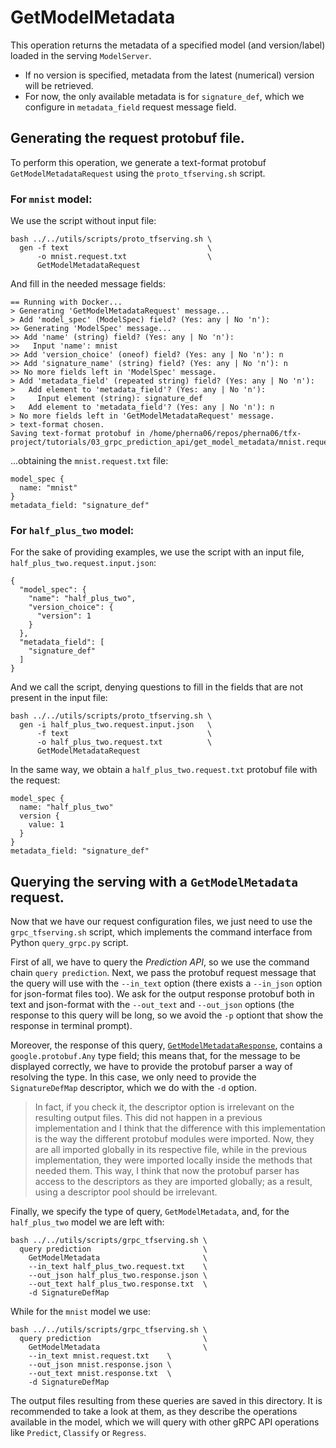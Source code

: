 # GetModelMetadata

This operation returns the metadata of a specified model (and version/label) loaded
in the serving `ModelServer`.

- If no version is specified, metadata from the latest (numerical) version will be
  retrieved.
- For now, the only available metadata is for `signature_def`, which we configure in
  `metadata_field` request message field.


## Generating the request protobuf file.

To perform this operation, we generate a text-format protobuf `GetModelMetadataRequest`
using the `proto_tfserving.sh` script.

### For `mnist` model:

We use the script without input file:

```
bash ../../utils/scripts/proto_tfserving.sh \
  gen -f text                               \
      -o mnist.request.txt                  \
      GetModelMetadataRequest
```

And fill in the needed message fields:

```
== Running with Docker...
> Generating 'GetModelMetadataRequest' message...
> Add 'model_spec' (ModelSpec) field? (Yes: any | No 'n'):
>> Generating 'ModelSpec' message...
>> Add 'name' (string) field? (Yes: any | No 'n'):
>>   Input 'name': mnist
>> Add 'version_choice' (oneof) field? (Yes: any | No 'n'): n
>> Add 'signature_name' (string) field? (Yes: any | No 'n'): n
>> No more fields left in 'ModelSpec' message.
> Add 'metadata_field' (repeated string) field? (Yes: any | No 'n'):
>   Add element to 'metadata_field'? (Yes: any | No 'n'):
>     Input element (string): signature_def
>   Add element to 'metadata_field'? (Yes: any | No 'n'): n
> No more fields left in 'GetModelMetadataRequest' message.
> text-format chosen.
Saving text-format protobuf in /home/pherna06/repos/pherna06/tfx-project/tutorials/03_grpc_prediction_api/get_model_metadata/mnist.request.txt
```

...obtaining the `mnist.request.txt` file:

```
model_spec {
  name: "mnist"
}
metadata_field: "signature_def"
```

### For `half_plus_two` model:

For the sake of providing examples, we use the script with an input file,
`half_plus_two.request.input.json`:

```
{
  "model_spec": {
    "name": "half_plus_two",
    "version_choice": {
      "version": 1
    }
  },
  "metadata_field": [
    "signature_def"
  ]
}
```

And we call the script, denying questions to fill in the fields that are not
present in the input file:

```
bash ../../utils/scripts/proto_tfserving.sh \
  gen -i half_plus_two.request.input.json   \
      -f text                               \
      -o half_plus_two.request.txt          \
      GetModelMetadataRequest
```


In the same way, we obtain a `half_plus_two.request.txt` protobuf file with the request:

```
model_spec {
  name: "half_plus_two"
  version {
    value: 1
  }
}
metadata_field: "signature_def"
```

## Querying the serving with a `GetModelMetadata` request.

Now that we have our request configuration files, we just need to use the
`grpc_tfserving.sh` script, which implements the command interface from Python
`query_grpc.py` script.

First of all, we have to query the _Prediction API_, so we use the command chain
`query prediction`. Next, we pass the protobuf request message that the query will
use with the `--in_text` option (there exists a `--in_json` option for json-format
files too). We ask for the output response protobuf both in text and json-format
with the `--out_text` and `--out_json` options (the response to this query will
be long, so we avoid the `-p` optiont that show the response in terminal prompt).

Moreover, the response of this query,
[`GetModelMetadataResponse`](http://github.com/tensorflow/serving/tree/master/tensorflow_serving/apis/get_model_metadata.proto),
contains a `google.protobuf.Any` type field; this means that, for the message to be
displayed correctly, we have to provide the protobuf parser a way of resolving
the type. In this case, we only need to provide the `SignatureDefMap` descriptor,
which we do with the `-d` option.

> In fact, if you check it, the descriptor option is irrelevant on the resulting
  output files. This did not happen in a previous implementation and I think
  that the difference with this implementation is the way the different protobuf
  modules were imported. Now, they are all imported globally in its respective
  file, while in the previous implementation, they were imported locally inside
  the methods that needed them. This way, I think that now the protobuf parser
  has access to the descriptors as they are imported globally; as a result,
  using a descriptor pool should be irrelevant.

Finally, we specify the type of query, `GetModelMetadata`, and, for the `half_plus_two`
model we are left with:

```
bash ../../utils/scripts/grpc_tfserving.sh \
  query prediction                         \
    GetModelMetadata                       \
    --in_text half_plus_two.request.txt    \
    --out_json half_plus_two.response.json \
    --out_text half_plus_two.response.txt  \
    -d SignatureDefMap
```

While for the `mnist` model we use:

```
bash ../../utils/scripts/grpc_tfserving.sh \
  query prediction                         \
    GetModelMetadata                       \
    --in_text mnist.request.txt    \
    --out_json mnist.response.json \
    --out_text mnist.response.txt  \
    -d SignatureDefMap
```

The output files resulting from these queries are saved in this directory. It is recommended
to take a look at them, as they describe the operations available in the model, which we will
query with other gRPC API operations like `Predict`, `Classify` or `Regress`.